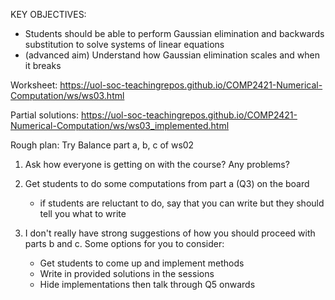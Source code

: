KEY OBJECTIVES:

- Students should be able to perform Gaussian elimination and backwards substitution to solve systems of linear equations
- (advanced aim) Understand how Gaussian elimination scales and when it breaks

Worksheet:
https://uol-soc-teachingrepos.github.io/COMP2421-Numerical-Computation/ws/ws03.html

Partial solutions:
https://uol-soc-teachingrepos.github.io/COMP2421-Numerical-Computation/ws/ws03_implemented.html

Rough plan: Try Balance part a, b, c of ws02

1. Ask how everyone is getting on with the course? Any problems?
2. Get students to do some computations from part a (Q3) on the board
	- if students are reluctant to do, say that you can write but they should tell you what to write
3. I don't really have strong suggestions of how you should proceed with parts b and c. Some options for you to consider:

	- Get students to come up and implement methods
	- Write in provided solutions in the sessions
	- Hide implementations then talk through Q5 onwards
